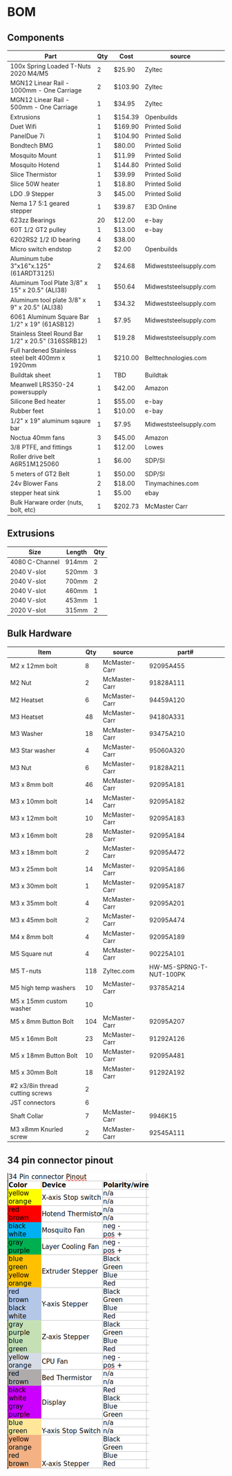 # BOM
## Components
| Part                                               | Qty | Cost    | source                 |  |
|----------------------------------------------------|-----|---------|------------------------|--|
| 100x Spring Loaded T-Nuts 2020 M4/M5               | 2   | $25.90  | Zyltec                 |  |
| MGN12 Linear Rail - 1000mm - One Carriage          | 2   | $103.90 | Zyltec                 |  |
| MGN12 Linear Rail - 500mm - One Carriage           | 1   | $34.95  | Zyltec                 |  |
| Extrusions                                         | 1   | $154.39 | Openbuilds             |  |
| Duet Wifi                                          | 1   | $169.90 | Printed Solid          |  |
| PanelDue 7i                                        | 1   | $104.90 | Printed Solid          |  |
| Bondtech BMG                                       | 1   | $80.00  | Printed Solid          |  |
| Mosquito Mount                                     | 1   | $11.99  | Printed Solid          |  |
| Mosquito Hotend                                    | 1   | $144.80 | Printed Solid          |  |
| Slice Thermistor                                   | 1   | $39.99  | Printed Solid          |  |
| Slice 50W heater                                   | 1   | $18.80  | Printed Solid          |  |
| LDO .9 Stepper                                     | 3   | $45.00  | Printed Solid          |  |
| Nema 17 5:1 geared stepper                         | 1   | $39.87  | E3D Online             |  |
| 623zz Bearings                                     | 20  | $12.00  | e-bay                  |  |
| 60T 1/2 GT2 pulley                                 | 1   | $13.00  | e-bay                  |  |
| 6202RS2 1/2 ID bearing                             | 4   | $38.00  |                        |  |
| Micro switch endstop                               | 2   | $2.00   | Openbuilds             |  |
| Aluminum tube 3"x16"x.125" (61ARDT3125)            | 2   | $24.68  | Midweststeelsupply.com |  |
| Aluminum Tool Plate 3/8" x 15" x 20.5" (ALI38)     | 1   | $50.64  | Midweststeelsupply.com |  |
| Aluminum tool plate 3/8" x 9" x 20.5" (ALI38)      | 1   | $34.32  | Midweststeelsupply.com |  |
| 6061 Aluminum Square Bar 1/2" x 19" (61ASB12)      | 1   | $7.95   | Midweststeelsupply.com |  |
| Stainless Steel Round Bar 1/2" x 20.5" (316SSRB12) | 1   | $19.28  | Midweststeelsupply.com |  |
| Full hardened Stainless steel belt 400mm x 1920mm  | 1   | $210.00 | Belttechnologies.com   |  |
| Buildtak sheet                                     | 1   | TBD     | Buildtak               |  |
| Meanwell LRS350-24 powersupply                     | 1   | $42.00  | Amazon                 |  |
| Silicone Bed heater                                | 1   | $55.00  | e-bay                  |  |
| Rubber feet                                        | 1   | $10.00  | e-bay                  |  |
| 1/2" x 19" aluminum sqaure bar                     | 1   | $7.95   | Midweststeelsupply.com |  |
| Noctua 40mm fans                                   | 3   | $45.00  | Amazon                 |  |
| 3/8 PTFE, and fittings                             | 1   | $12.00  | Lowes                  |  |
| Roller drive belt A6R51M125060                     | 1   | $6.00   | SDP/SI                 |  |
| 5 meters of GT2 Belt                               | 1   | $50.00  | SDP/SI                 |  |
| 24v Blower Fans                                    | 2   | $18.00  | Tinymachines.com       |  |
| stepper heat sink                                  | 1   | $5.00   | ebay                   |  |
| Bulk Harware order (nuts, bolt, etc)               | 1   | $202.73 | McMaster Carr          |  |

## Extrusions
| Size           | Length | Qty |
|----------------|--------|-----|
| 4080 C-Channel | 914mm  | 2   |
| 2040 V-slot    | 520mm  | 3   |
| 2040 V-slot    | 700mm  | 2   |
| 2040 V-slot    | 460mm  | 1   |
| 2040 V-slot    | 453mm  | 1   |
| 2020 V-slot    | 315mm  | 2   |


## Bulk Hardware
| Item                            | Qty | source        | part#                   | 
|---------------------------------|-----|---------------|-------------------------| 
| M2 x 12mm bolt                  | 8   | McMaster-Carr | 92095A455               | 
| M2 Nut                          | 2   | McMaster-Carr | 91828A111               | 
| M2 Heatset                      | 6   | McMaster-Carr | 94459A120               | 
| M3 Heatset                      | 48  | McMaster-Carr | 94180A331               | 
| M3 Washer                       | 18  | McMaster-Carr | 93475A210               | 
| M3 Star washer                  | 4   | McMaster-Carr | 95060A320               | 
| M3 Nut                          | 6   | McMaster-Carr | 91828A211               | 
| M3 x 8mm bolt                   | 46  | McMaster-Carr | 92095A181               | 
| M3 x 10mm bolt                  | 14  | McMaster-Carr | 92095A182               | 
| M3 x 12mm bolt                  | 10  | McMaster-Carr | 92095A183               | 
| M3 x 16mm bolt                  | 28  | McMaster-Carr | 92095A184               | 
| M3 x 18mm bolt                  | 2   | McMaster-Carr | 92095A472               | 
| M3 x 25mm bolt                  | 14  | McMaster-Carr | 92095A186               | 
| M3 x 30mm bolt                  | 1   | McMaster-Carr | 92095A187               | 
| M3 x 35mm bolt                  | 4   | McMaster-Carr | 92095A201               | 
| M3 x 45mm bolt                  | 2   | McMaster-Carr | 92095A474               | 
| M4 x 8mm bolt                   | 4   | McMaster-Carr | 92095A189               | 
| M5 Square nut                   | 4   | McMaster-Carr | 90225A101               | 
| M5 T-nuts                       | 118 | Zyltec.com    | HW-M5-SPRNG-T-NUT-100PK | 
| M5 high temp washers            | 10  | McMaster-Carr | 93785A214               | 
| M5 x 15mm custom washer         | 10  |               |                         | 
| M5 x 8mm Button Bolt            | 104 | McMaster-Carr | 92095A207               | 
| M5 x 16mm Bolt                  | 23  | McMaster-Carr | 91292A126               | 
| M5 x 18mm Button Bolt           | 10  | McMaster-Carr | 92095A481               | 
| M5 x 30mm Bolt                  | 18  | McMaster-Carr | 91292A192               | 
| #2 x3/8in thread cutting screws | 2   |               |                         | 
| JST connectors                  | 6   |               |                         | 
| Shaft Collar                    | 7   | McMaster-Carr | 9946K15                 | 
| M3 x8mm Knurled screw           | 2   | McMaster-Carr | 92545A111               | 

## 34 pin connector pinout
![pinout](34_pin_connector_pinout.png)